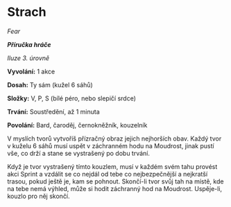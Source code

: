 # Strach

*Fear*

***Příručka hráče***

*Iluze 3. úrovně*

**Vyvolání:** 1 akce

**Dosah:** Ty sám (kužel 6 sáhů)

**Složky:** V, P, S (bílé péro, nebo slepičí srdce)

**Trvání:** Soustředění, až 1 minuta

**Povolání:** Bard, čaroděj, černokněžník, kouzelník

V myslích tvorů vytvoříš přízračný obraz jejich nejhorších obav. Každý tvor v kuželu 6 sáhů musí uspět v záchranném hodu na Moudrost, jinak pustí vše, co drží a stane se vystrašený po dobu trvání.

Když je tvor vystrašený tímto kouzlem, musí v každém svém tahu provést akci Sprint a vzdálit se co nejdál od tebe co nejbezpečnější a nejkratší trasou, pokud ještě je, kam se pohnout. Skončí-li tvor svůj tah na místě, kde na tebe nemá výhled, může si hodit záchranný hod na Moudrost. Uspěje-li, kouzlo pro něj skončí.